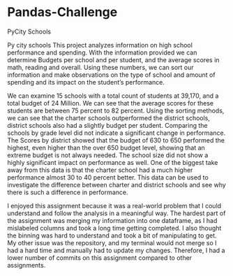 # Pandas-Challenge
PyCity Schools 

Py city schools
This project analyzes information on high school performance and spending.  With the information provided we can determine Budgets per school and per student, and the average scores in math, reading and overall.  Using these numbers, we can sort our information and make observations on the type of school and amount of spending and its impact on the student’s performance.  

We can examine 15 schools with a total count of students at 39,170, and a total budget of 24 Million.   We can see that the average scores for these students are between 75 percent to 82 percent.  Using the sorting methods, we can see that the charter schools outperformed the district schools, district schools also had a slightly budget per student.  Comparing the schools by grade level did not indicate a significant change in performance.  The Scores by district showed that the budget of 630 to 650 performed the highest, even higher than the over 650 budget level, showing that an extreme budget is not always needed.  The school size did not show a highly significant impact on performance as well.  One of the biggest take away from this data is that the charter school had a much higher performance almost 30 to 40 percent better.   This data can be used to investigate the difference between charter and district schools and see why there is such a difference in performance.  

I enjoyed this assignment because it was a real-world problem that I could understand and follow the analysis in a meaningful way.  The hardest part of the assignment was merging my information into one dataframe, as I had mislabeled columns and took a long time getting completed.  I also thought the binning was hard to understand and took a bit of manipulating to get. My other issue was the repository, and my terminal would not merge so I had a hard time and manually had to update my changes.  Therefore, I had a lower number of commits on this assignment compared to other assignments.  
